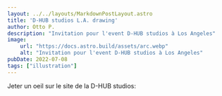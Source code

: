 ```yaml
---
layout: ../../layouts/MarkdownPostLayout.astro
title: 'D-HUB studios L.A. drawing'
author: Otto P.
description: "Invitation pour l'event D-HUB studios à Los Angeles"
image:
    url: "https://docs.astro.build/assets/arc.webp"
    alt: "Invitation pour l'event D-HUB studios à Los Angeles"
pubDate: 2022-07-08
tags: ["illustration"]
---
```

Jeter un oeil sur le site de la D-HUB studios: 
